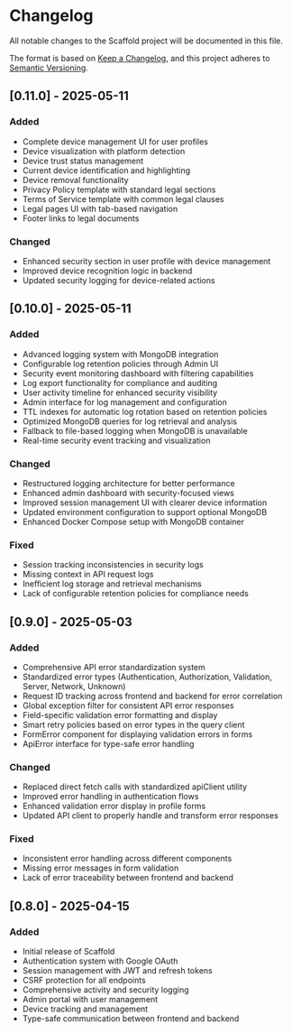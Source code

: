 # Changelog

All notable changes to the Scaffold project will be documented in this file.

The format is based on [Keep a Changelog](https://keepachangelog.com/en/1.0.0/),
and this project adheres to [Semantic Versioning](https://semver.org/spec/v2.0.0.html).

## [0.11.0] - 2025-05-11

### Added

- Complete device management UI for user profiles
- Device visualization with platform detection
- Device trust status management
- Current device identification and highlighting
- Device removal functionality
- Privacy Policy template with standard legal sections
- Terms of Service template with common legal clauses
- Legal pages UI with tab-based navigation
- Footer links to legal documents

### Changed

- Enhanced security section in user profile with device management
- Improved device recognition logic in backend
- Updated security logging for device-related actions

## [0.10.0] - 2025-05-11

### Added

- Advanced logging system with MongoDB integration
- Configurable log retention policies through Admin UI
- Security event monitoring dashboard with filtering capabilities
- Log export functionality for compliance and auditing
- User activity timeline for enhanced security visibility
- Admin interface for log management and configuration
- TTL indexes for automatic log rotation based on retention policies
- Optimized MongoDB queries for log retrieval and analysis
- Fallback to file-based logging when MongoDB is unavailable
- Real-time security event tracking and visualization

### Changed

- Restructured logging architecture for better performance
- Enhanced admin dashboard with security-focused views
- Improved session management UI with clearer device information
- Updated environment configuration to support optional MongoDB
- Enhanced Docker Compose setup with MongoDB container

### Fixed

- Session tracking inconsistencies in security logs
- Missing context in API request logs
- Inefficient log storage and retrieval mechanisms
- Lack of configurable retention policies for compliance needs

## [0.9.0] - 2025-05-03

### Added

- Comprehensive API error standardization system
- Standardized error types (Authentication, Authorization, Validation, Server, Network, Unknown)
- Request ID tracking across frontend and backend for error correlation
- Global exception filter for consistent API error responses
- Field-specific validation error formatting and display
- Smart retry policies based on error types in the query client
- FormError component for displaying validation errors in forms
- ApiError interface for type-safe error handling

### Changed

- Replaced direct fetch calls with standardized apiClient utility
- Improved error handling in authentication flows
- Enhanced validation error display in profile forms
- Updated API client to properly handle and transform error responses

### Fixed

- Inconsistent error handling across different components
- Missing error messages in form validation
- Lack of error traceability between frontend and backend

## [0.8.0] - 2025-04-15

### Added

- Initial release of Scaffold
- Authentication system with Google OAuth
- Session management with JWT and refresh tokens
- CSRF protection for all endpoints
- Comprehensive activity and security logging
- Admin portal with user management
- Device tracking and management
- Type-safe communication between frontend and backend
